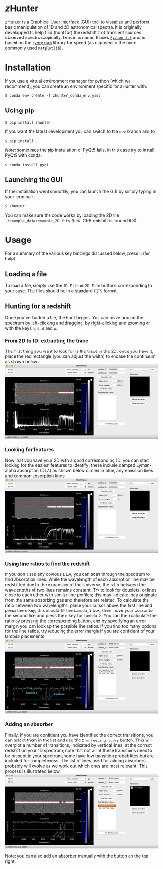 # *z*Hunter

*z*Hunter is a Graphical User Interface (GUI) tool to visualize and perform basic manipulation of 1D and 2D astronomical spectra.
It is originally developped to help find (hunt for) the redshift *z* of transient sources observed spectroscopically, hence its name.
It uses [`Python 3.8`](https://www.python.org/downloads/release/python-383/) and is based on the [`pyqtgraph`](https://pyqtgraph.readthedocs.io/en/latest/introduction.html) library for speed (as opposed to the more commonly used [`matplotlib`](https://matplotlib.org/)).


# Installation

If you use a virtual environment manager for python (which we recommend), you can create an environment specific for *z*Hunter with:

```
$ conda env create -f zhunter_conda_env.yaml
```

## Using pip

```
$ pip install zhunter
```

If you want the latest development you can switch to the `dev` branch and to
```
$ pip install .
```

*Note:* sometimes the pip installation of PyQt5 fails, in this case try to install PyQt5 with conda:
```
$ conda install pyqt
```

## Launching the GUI
If the installation went smoothly, you can launch the GUI by simply typing in your terminal:
```
$ zhunter
```
You can make sure the code works by loading the 2D file `./example_data/example_2D.fits` (*hint*: GRB redshift is around 6.3).

# Usage

For a summary of the various key bindings discussed below, press `h` (for help).

## Loading a file

To load a file, simply use the `1D File` or `2D File` buttons corresponding to your case. The files should be in a standard `FITS` format.

## Hunting for a redshift

Once you've loaded a file, the hunt begins. You can move around the spectrum by left-clicking and dragging, by right-clicking and zooming or with the keys `a`, `s`, `d` and `w`.

### From 2D to 1D: extracting the trace

The first thing you want to look for is the trace in the 2D; once you have it, place the red rectangle (you can adjust the width) to encase the continuum as shown below.
![](./images/2D_trace.png)

### Looking for features

Now that you have your 2D with a good corresponding 1D, you can start looking for the easiest features to identify; these include damped Lyman-alpha absorption (DLA) as shown below circled in blue, any emission lines and common absorption lines.
![](./images/DLA.png)

### Using line ratios to find the redshift

If you don't see any obvious DLA, you can scan through the spectrum to find absorption lines. While the wavelength of each absorption line may be redshifted due to the expansion of the Universe, the ratio between the wavelengths of two lines remains constant. Try to look for doublets, or lines close to each other with similar line profiles; this may indicate they originate from the same absorbing gas and therefore are related.
To calculate the ratio between two wavelengths, place your cursor above the first line and press the `e` key, this should fill the `Lambda_1` box, then move your cursor to the second line and press the `q` key for `Lambda_2`.
You can then calculate the ratio by pressing the corresponding button, and by specifying an error margin you can look up the possible line ratios. If you find too many options for the line ratios, try reducing the error margin if you are confident of your lambda placements.
![](./images/line_ratio.png)

### Adding an absorber

Finally, if you are confident you have identified the correct transitions, you can select them in the list and use the `I'm feeling lucky` button. This will overplot a number of transitions, indicated by vertical lines, at the correct redshift on your 1D spectrum; note that not all of these transitions need to be present in your spectrum, some have low transition probabilites but are included for completeness. The list of lines used for adding absorbers probably will evolve as we work out which ones are most relevant.
This process is illustrated below.
![](./images/add_absorber.png)

Note: you can also add an absorber manually with the button on the top right.